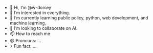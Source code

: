 - 👋 Hi, I’m @w-dorsey
- 👀 I’m interested in everything.
- 🌱 I’m currently learning public policy, python, web development, and machine learning.
- 💞️ I’m looking to collaborate on AI.
- 📫 How to reach me 
- 😄 Pronouns: ...
- ⚡ Fun fact: ...

<!---
w-dorsey/w-dorsey is a ✨ special ✨ repository because its `README.md` (this file) appears on your GitHub profile.
You can click the Preview link to take a look at your changes.
--->
